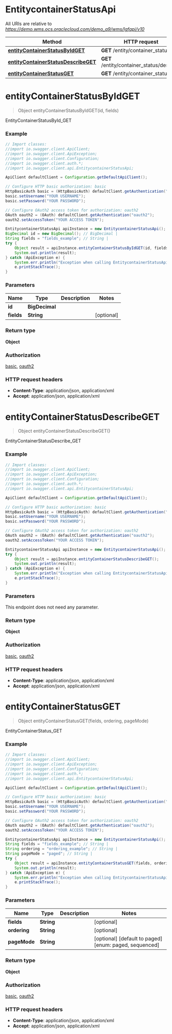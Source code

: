 # EntitycontainerStatusApi

All URIs are relative to *https://demo.wms.ocs.oraclecloud.com/demo_a9/wms/lgfapi/v10*

Method | HTTP request | Description
------------- | ------------- | -------------
[**entityContainerStatusByIdGET**](EntitycontainerStatusApi.md#entityContainerStatusByIdGET) | **GET** /entity/container_status/{id} | EntityContainerStatusById_GET
[**entityContainerStatusDescribeGET**](EntitycontainerStatusApi.md#entityContainerStatusDescribeGET) | **GET** /entity/container_status/describe | EntityContainerStatusDescribe_GET
[**entityContainerStatusGET**](EntitycontainerStatusApi.md#entityContainerStatusGET) | **GET** /entity/container_status | EntityContainerStatus_GET


<a name="entityContainerStatusByIdGET"></a>
# **entityContainerStatusByIdGET**
> Object entityContainerStatusByIdGET(id, fields)

EntityContainerStatusById_GET



### Example
```java
// Import classes:
//import io.swagger.client.ApiClient;
//import io.swagger.client.ApiException;
//import io.swagger.client.Configuration;
//import io.swagger.client.auth.*;
//import io.swagger.client.api.EntitycontainerStatusApi;

ApiClient defaultClient = Configuration.getDefaultApiClient();

// Configure HTTP basic authorization: basic
HttpBasicAuth basic = (HttpBasicAuth) defaultClient.getAuthentication("basic");
basic.setUsername("YOUR USERNAME");
basic.setPassword("YOUR PASSWORD");

// Configure OAuth2 access token for authorization: oauth2
OAuth oauth2 = (OAuth) defaultClient.getAuthentication("oauth2");
oauth2.setAccessToken("YOUR ACCESS TOKEN");

EntitycontainerStatusApi apiInstance = new EntitycontainerStatusApi();
BigDecimal id = new BigDecimal(); // BigDecimal | 
String fields = "fields_example"; // String | 
try {
    Object result = apiInstance.entityContainerStatusByIdGET(id, fields);
    System.out.println(result);
} catch (ApiException e) {
    System.err.println("Exception when calling EntitycontainerStatusApi#entityContainerStatusByIdGET");
    e.printStackTrace();
}
```

### Parameters

Name | Type | Description  | Notes
------------- | ------------- | ------------- | -------------
 **id** | **BigDecimal**|  |
 **fields** | **String**|  | [optional]

### Return type

**Object**

### Authorization

[basic](../README.md#basic), [oauth2](../README.md#oauth2)

### HTTP request headers

 - **Content-Type**: application/json, application/xml
 - **Accept**: application/json, application/xml

<a name="entityContainerStatusDescribeGET"></a>
# **entityContainerStatusDescribeGET**
> Object entityContainerStatusDescribeGET()

EntityContainerStatusDescribe_GET



### Example
```java
// Import classes:
//import io.swagger.client.ApiClient;
//import io.swagger.client.ApiException;
//import io.swagger.client.Configuration;
//import io.swagger.client.auth.*;
//import io.swagger.client.api.EntitycontainerStatusApi;

ApiClient defaultClient = Configuration.getDefaultApiClient();

// Configure HTTP basic authorization: basic
HttpBasicAuth basic = (HttpBasicAuth) defaultClient.getAuthentication("basic");
basic.setUsername("YOUR USERNAME");
basic.setPassword("YOUR PASSWORD");

// Configure OAuth2 access token for authorization: oauth2
OAuth oauth2 = (OAuth) defaultClient.getAuthentication("oauth2");
oauth2.setAccessToken("YOUR ACCESS TOKEN");

EntitycontainerStatusApi apiInstance = new EntitycontainerStatusApi();
try {
    Object result = apiInstance.entityContainerStatusDescribeGET();
    System.out.println(result);
} catch (ApiException e) {
    System.err.println("Exception when calling EntitycontainerStatusApi#entityContainerStatusDescribeGET");
    e.printStackTrace();
}
```

### Parameters
This endpoint does not need any parameter.

### Return type

**Object**

### Authorization

[basic](../README.md#basic), [oauth2](../README.md#oauth2)

### HTTP request headers

 - **Content-Type**: application/json, application/xml
 - **Accept**: application/json, application/xml

<a name="entityContainerStatusGET"></a>
# **entityContainerStatusGET**
> Object entityContainerStatusGET(fields, ordering, pageMode)

EntityContainerStatus_GET



### Example
```java
// Import classes:
//import io.swagger.client.ApiClient;
//import io.swagger.client.ApiException;
//import io.swagger.client.Configuration;
//import io.swagger.client.auth.*;
//import io.swagger.client.api.EntitycontainerStatusApi;

ApiClient defaultClient = Configuration.getDefaultApiClient();

// Configure HTTP basic authorization: basic
HttpBasicAuth basic = (HttpBasicAuth) defaultClient.getAuthentication("basic");
basic.setUsername("YOUR USERNAME");
basic.setPassword("YOUR PASSWORD");

// Configure OAuth2 access token for authorization: oauth2
OAuth oauth2 = (OAuth) defaultClient.getAuthentication("oauth2");
oauth2.setAccessToken("YOUR ACCESS TOKEN");

EntitycontainerStatusApi apiInstance = new EntitycontainerStatusApi();
String fields = "fields_example"; // String | 
String ordering = "ordering_example"; // String | 
String pageMode = "paged"; // String | 
try {
    Object result = apiInstance.entityContainerStatusGET(fields, ordering, pageMode);
    System.out.println(result);
} catch (ApiException e) {
    System.err.println("Exception when calling EntitycontainerStatusApi#entityContainerStatusGET");
    e.printStackTrace();
}
```

### Parameters

Name | Type | Description  | Notes
------------- | ------------- | ------------- | -------------
 **fields** | **String**|  | [optional]
 **ordering** | **String**|  | [optional]
 **pageMode** | **String**|  | [optional] [default to paged] [enum: paged, sequenced]

### Return type

**Object**

### Authorization

[basic](../README.md#basic), [oauth2](../README.md#oauth2)

### HTTP request headers

 - **Content-Type**: application/json, application/xml
 - **Accept**: application/json, application/xml

